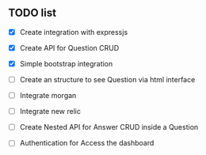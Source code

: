 
TODO list
---

- [x] Create integration with expressjs
- [x] Create API for Question CRUD
- [x] Simple bootstrap integration
- [ ] Create an structure to see Question via html interface
- [ ] Integrate morgan
- [ ] Integrate new relic
- [ ] Create Nested API for Answer CRUD inside a Question
- [ ] Authentication for Access the dashboard

